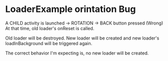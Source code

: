 # LoaderExample orintation Bug

A CHILD activity is launched -> ROTATION -> BACK button pressed (Wrong)
At that time, old loader's onReset is called. 

Old loader will be destroyed. New loader will be created and new loader's  loadInBackground will be triggered again.

The correct behavior I'm expecting is, no new loader will be created.
